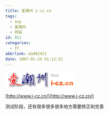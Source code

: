 ```yaml
---
title: 爱潮州 i-cz.cn
tags:
  - asp
  - 爱潮州
  - 网站
id: 911
categories:
  - IT
abbrlink: dad92421
date: 2007-01-24 01:13:23
---
```


[![爱潮州 i-cz.cn](/images/2007/01/24_12767.png)](http://www.i-cz.cn/)

[http://www.i-cz.cn/](http://www.i-cz.cn/)

测试阶段，还有很多很多很多地方需要修正和完善